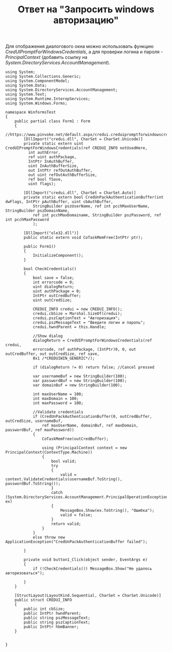 ﻿---
title: "Ответ на \"Запросить windows авторизацию\""
se.owner.user_id: 240512
se.owner.display_name: "MSDN.WhiteKnight"
se.owner.link: "https://ru.stackoverflow.com/users/240512/msdn-whiteknight"
se.answer_id: 809699
se.question_id: 809388
se.post_type: answer
se.score: 1
se.is_accepted: False
---
<p>Для отображения диалогового окна можно использовать функцию <em>CredUIPromptForWindowsCredentials</em>, а для проверки логина и пароля - <em>PrincipalContext</em> (добавить ссылку на <em>System.DirectoryServices.AccountManagement</em>).</p>

<pre><code>using System;
using System.Collections.Generic;
using System.ComponentModel;
using System.Data;
using System.DirectoryServices.AccountManagement;
using System.Text;
using System.Runtime.InteropServices;
using System.Windows.Forms;

namespace WinformsTest
{
    public partial class Form1 : Form
    {
        //https://www.pinvoke.net/default.aspx/credui.creduipromptforwindowscredentials
        [DllImport("credui.dll", CharSet = CharSet.Unicode)]
        private static extern uint CredUIPromptForWindowsCredentials(ref CREDUI_INFO notUsedHere,
          int authError,
          ref uint authPackage,
          IntPtr InAuthBuffer,
          uint InAuthBufferSize,
          out IntPtr refOutAuthBuffer,
          out uint refOutAuthBufferSize,
          ref bool fSave,
          uint flags);

        [DllImport("credui.dll", CharSet = CharSet.Auto)]
        private static extern bool CredUnPackAuthenticationBuffer(int dwFlags, IntPtr pAuthBuffer, uint cbAuthBuffer, 
            StringBuilder pszUserName, ref int pcchMaxUserName, StringBuilder pszDomainName, 
            ref int pcchMaxDomainame, StringBuilder pszPassword, ref int pcchMaxPassword
            );

        [DllImport("ole32.dll")]
        public static extern void CoTaskMemFree(IntPtr ptr);

        public Form1()
        {
            InitializeComponent();
        }

        bool CheckCredentials()
        {
            bool save = false;
            int errorcode = 0;
            uint dialogReturn;
            uint authPackage = 0;
            IntPtr outCredBuffer;
            uint outCredSize;

            CREDUI_INFO credui = new CREDUI_INFO();
            credui.cbSize = Marshal.SizeOf(credui);
            credui.pszCaptionText = "Авторизация";
            credui.pszMessageText = "Введите логин и пароль";
            credui.hwndParent = this.Handle;

            //Show dialog
            dialogReturn = CredUIPromptForWindowsCredentials(ref credui,
            errorcode, ref authPackage, (IntPtr)0, 0, out outCredBuffer, out outCredSize, ref save,
            0x1 /*CREDUIWIN_GENERIC*/);

            if (dialogReturn != 0) return false; //Cancel pressed

            var usernameBuf = new StringBuilder(100);
            var passwordBuf = new StringBuilder(100);
            var domainBuf = new StringBuilder(100);

            int maxUserName = 100;
            int maxDomain = 100;
            int maxPassword = 100;

            //Validate credentials
            if (CredUnPackAuthenticationBuffer(0, outCredBuffer, outCredSize, usernameBuf,
                ref maxUserName, domainBuf, ref maxDomain, passwordBuf, ref maxPassword))
            {
                CoTaskMemFree(outCredBuffer);

                using (PrincipalContext context = new PrincipalContext(ContextType.Machine)) 
                {
                    bool valid;
                    try
                    {
                        valid = context.ValidateCredentials(usernameBuf.ToString(), passwordBuf.ToString());
                    }
                    catch (System.DirectoryServices.AccountManagement.PrincipalOperationException ex)
                    {
                        MessageBox.Show(ex.ToString(), "Ошибка");
                        valid = false;
                    }
                    return valid;
                }
            }
            else throw new ApplicationException("CredUnPackAuthenticationBuffer failed");

        }

        private void button1_Click(object sender, EventArgs e)
        {
            if (!CheckCredentials()) MessageBox.Show("Не удалось авторизоваться");                        

        }
    }

    [StructLayout(LayoutKind.Sequential, CharSet = CharSet.Unicode)]
    public struct CREDUI_INFO
    {
        public int cbSize;
        public IntPtr hwndParent;
        public string pszMessageText;
        public string pszCaptionText;
        public IntPtr hbmBanner;
    }


}
</code></pre>

